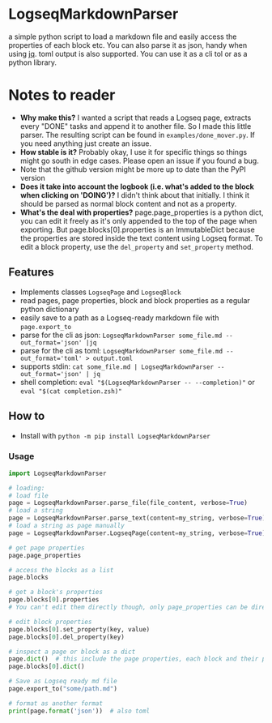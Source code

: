 # LogseqMarkdownParser
a simple python script to load a markdown file and easily access the properties of each block etc. You can also parse it as json, handy when using [jq](https://github.com/jqlang/jq). toml output is also supported. You can use it as a cli tol or as a python library.

# Notes to reader
* **Why make this?** I wanted a script that reads a Logseq page, extracts every "DONE" tasks and append it to another file. So I made this little parser. The resulting script can be found in `examples/done_mover.py`. If you need anything just create an issue.
* **How stable is it?** Probably okay, I use it for specific things so things might go south in edge cases. Please open an issue if you found a bug.
* Note that the github version might be more up to date than the PyPI version
* **Does it take into account the logbook (i.e. what's added to the block when clicking on 'DOING')?** I didn't think about that initially. I think it should be parsed as normal block content and not as a property.
* **What's the deal with properties?** page.page_properties is a python dict, you can edit it freely as it's only appended to the top of the page when exporting. But page.blocks[0].properties is an ImmutableDict because the properties are stored inside the text content using Logseq format. To edit a block property, use the `del_property` and `set_property` method.

## Features
* Implements classes `LogseqPage` and `LogseqBlock`
* read pages, page properties, block and block properties as a regular python dictionary
* easily save to a path as a Logseq-ready markdown file with `page.export_to`
* parse for the cli as json: `LogseqMarkdownParser some_file.md --out_format='json' |jq`
* parse for the cli as toml: `LogseqMarkdownParser some_file.md --out_format='toml' > output.toml`
* supports stdin: `cat some_file.md | LogseqMarkdownParser --out_format='json' | jq`
* shell completion: `eval "$(LogseqMarkdownParser -- --completion)"` or `eval "$(cat completion.zsh)"`

## How to
* Install with `python -m pip install LogseqMarkdownParser`
### Usage
``` python
import LogseqMarkdownParser

# loading:
# load file
page = LogseqMarkdownParser.parse_file(file_content, verbose=True)
# load a string
page = LogseqMarkdownParser.parse_text(content=my_string, verbose=True)
# load a string as page manually
page = LogseqMarkdownParser.LogseqPage(content=my_string, verbose=True)

# get page properties
page.page_properties

# access the blocks as a list
page.blocks

# get a block's properties
page.blocks[0].properties
# You can't edit them directly though, only page_properties can be directly edited at this time, see note below

# edit block properties
page.blocks[0].set_property(key, value)
page.blocks[0].del_property(key)

# inspect a page or block as a dict
page.dict()  # this include the page properties, each block and their properties
page.blocks[0].dict()

# Save as Logseq ready md file
page.export_to("some/path.md")

# format as another format
print(page.format('json'))  # also toml
```
